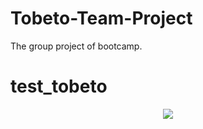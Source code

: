 # Tobeto-Team-Project
The group project of bootcamp.
# test_tobeto

<div align="center">
  <img src="https://profile-counter.glitch.me/TobetoTest2a/count.svg?"  />
</div>
